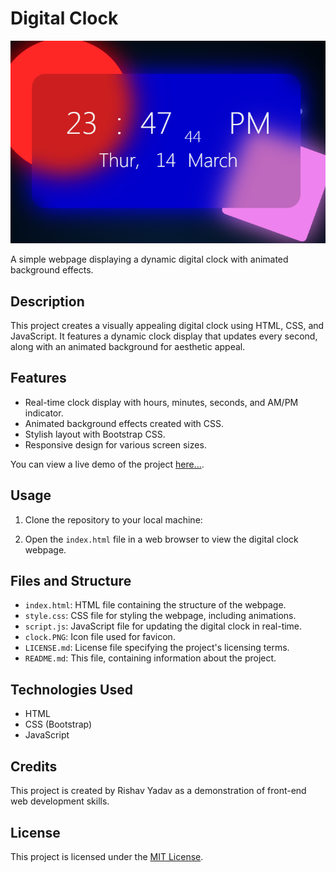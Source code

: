 # Digital Clock
![Digital Clock](https://github.com/rishavy/JavaScript-Projects/blob/main/Digital%20Clock/clock.PNG?raw=true)

A simple webpage displaying a dynamic digital clock with animated background effects.

## Description

This project creates a visually appealing digital clock using HTML, CSS, and JavaScript. It features a dynamic clock display that updates every second, along with an animated background for aesthetic appeal.

## Features

- Real-time clock display with hours, minutes, seconds, and AM/PM indicator.
- Animated background effects created with CSS.
- Stylish layout with Bootstrap CSS.
- Responsive design for various screen sizes.

You can view a live demo of the project [here...](https://rishavy.github.io/JavaScript-Projects/Digital%20Clock/index.html).

## Usage

1. Clone the repository to your local machine:


2. Open the `index.html` file in a web browser to view the digital clock webpage.

## Files and Structure

- `index.html`: HTML file containing the structure of the webpage.
- `style.css`: CSS file for styling the webpage, including animations.
- `script.js`: JavaScript file for updating the digital clock in real-time.
- `clock.PNG`: Icon file used for favicon.
- `LICENSE.md`: License file specifying the project's licensing terms.
- `README.md`: This file, containing information about the project.

## Technologies Used

- HTML
- CSS (Bootstrap)
- JavaScript

## Credits

This project is created by Rishav Yadav as a demonstration of front-end web development skills.

## License

This project is licensed under the [MIT License](https://github.com/rishavy/JavaScript-Projects/blob/main/Digital%20Clock/LICENSE.md).
